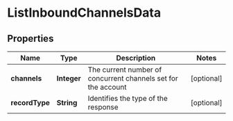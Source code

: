 

# ListInboundChannelsData


## Properties

Name | Type | Description | Notes
------------ | ------------- | ------------- | -------------
**channels** | **Integer** | The current number of concurrent channels set for the account |  [optional]
**recordType** | **String** | Identifies the type of the response |  [optional]



